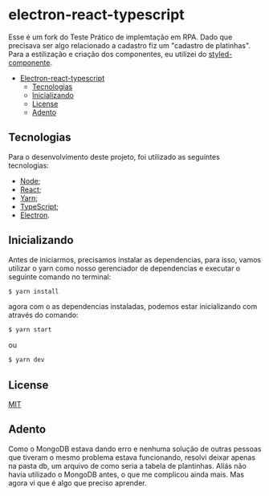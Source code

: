 # electron-react-typescript
Esse é um fork do Teste Prático de implemtação em RPA. Dado que precisava ser algo relacionado a cadastro fiz um "cadastro de platinhas". Para a estilização e criação dos componentes, eu utilizei do [styled-componente](https://styled-components.com/docs/basics).

- [Electron-react-typescript](#electron-react-typescript)
  - [Tecnologias](#tecnologias)
  - [Inicializando](#inicializando)
  - [License](#license)
  - [Adento](#adento)
  
  
## Tecnologias

Para o desenvolvimento deste projeto, foi utilizado as seguintes tecnologias:

- [Node](https://nodejs.org/en/);
- [React](https://pt-br.reactjs.org/);
- [Yarn](https://yarnpkg.com/);
- [TypeScript](https://www.typescriptlang.org/);
- [Electron](https://www.electronjs.org/pt/docs/latest/tutorial/boilerplates-and-clis).  

## Inicializando
Antes de iniciarmos, precisamos instalar as dependencias, para isso, vamos utilizar o yarn como nosso gerenciador de dependencias e executar o seguinte comando no terminal:

```bash
$ yarn install
```

agora com o as dependencias instaladas, podemos estar inicializando com através do comando:

```bash
$ yarn start
```
ou

```bash
$ yarn dev
```

## License

[MIT](https://choosealicense.com/licenses/mit/)

## Adento
Como o MongoDB estava dando erro e nenhuma solução de outras pessoas que tiveram o mesmo problema estava funcionando, resolvi deixar apenas na pasta db, um arquivo de como seria a tabela de plantinhas. Aliás não havia utilizado o MongoDB antes, o que me complicou ainda mais. Mas agora vi que é algo que preciso aprender.

